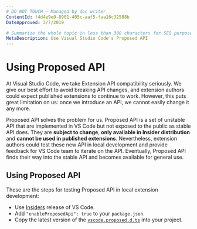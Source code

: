 ```yaml
---
# DO NOT TOUCH — Managed by doc writer
ContentId: f4d4e9e0-8901-405c-aaf5-faa16c32588b
DateApproved: 3/7/2019

# Summarize the whole topic in less than 300 characters for SEO purpose
MetaDescription: Use Visual Studio Code's Proposed API
---
```


# Using Proposed API

At Visual Studio Code, we take Extension API compatibility seriously. We give
our best effort to avoid breaking API changes, and extension authors could
expect published extensions to continue to work. However, this puts great
limitation on us: once we introduce an API, we cannot easily change it any more.

Proposed API solves the problem for us. Proposed API is a set of unstable API
that are implemented in VS Code but not exposed to the public as stable API
does. They are **subject to change**, **only available in Insider distribution**
and **cannot be used in published extensions**. Nevertheless, extension authors
could test these new API in local development and provide feedback for VS Code
team to iterate on the API. Eventually, Proposed API finds their way into the
stable API and becomes available for general use.

## Using Proposed API

These are the steps for testing Proposed API in local extension development:

-   Use [Insiders](/insiders) release of VS Code.
-   Add `"enableProposedApi": true` to your `package.json`.
-   Copy the latest version of the
    [`vscode.proposed.d.ts`](https://github.com/Microsoft/vscode/blob/master/src/vs/vscode.proposed.d.ts)
    into your project.

